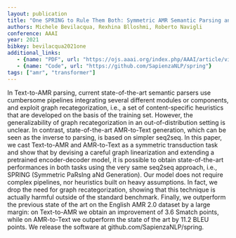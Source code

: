 ```yaml
---
layout: publication
title: "One SPRING to Rule Them Both: Symmetric AMR Semantic Parsing and Generation without a Complex Pipeline"
authors: Michele Bevilacqua, Rexhina Blloshmi, Roberto Navigli
conference: AAAI
year: 2021
bibkey: bevilacqua2021one
additional_links:
   - {name: "PDF", url: "https://ojs.aaai.org/index.php/AAAI/article/view/17489"}
   - {name: "Code", url: "https://github.com/SapienzaNLP/spring"}
tags: ["amr", "transformer"]
---
```

In Text-to-AMR parsing, current state-of-the-art semantic parsers use cumbersome pipelines integrating several different modules or components, and exploit graph recategorization, i.e., a set of content-specific heuristics that are developed on the basis of the training set. However, the generalizability of graph recategorization in an out-of-distribution setting is unclear. In contrast, state-of-the-art AMR-to-Text generation, which can be seen as the inverse to parsing, is based on simpler seq2seq. In this paper, we cast Text-to-AMR and AMR-to-Text as a symmetric transduction task and show that by devising a careful graph linearization and extending a pretrained encoder-decoder model, it is possible to obtain state-of-the-art performances in both tasks using the very same seq2seq approach, i.e., SPRING (Symmetric PaRsIng aNd Generation). Our model does not require complex pipelines, nor heuristics built on heavy assumptions. In fact, we drop the need for graph recategorization, showing that this technique is actually harmful outside of the standard benchmark. Finally, we outperform the previous state of the art on the English AMR 2.0 dataset by a large margin: on Text-to-AMR we obtain an improvement of 3.6 Smatch points, while on AMR-to-Text we outperform the state of the art by 11.2 BLEU points. We release the software at github.com/SapienzaNLP/spring.

